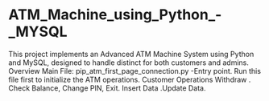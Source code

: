 # ATM_Machine_using_Python_-_MYSQL
This project implements an Advanced ATM Machine System using Python and MySQL, designed to handle distinct for both customers and admins. Overview Main File: pip_atm_first_page_connection.py -Entry point. Run this file first to initialize the ATM operations. Customer Operations Withdraw . Check Balance, Change PIN, Exit. Insert Data .Update Data.
